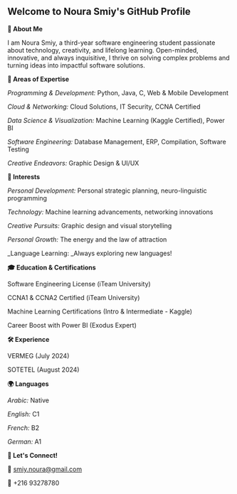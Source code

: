 ## Welcome to Noura Smiy's GitHub Profile

**🌟 About Me**

I am Noura Smiy, a third-year software engineering student passionate about technology, creativity, and lifelong learning. Open-minded, innovative, and always inquisitive, I thrive on solving complex problems and turning ideas into impactful software solutions.

**🚀 Areas of Expertise**

_Programming & Development:_ Python, Java, C, Web & Mobile Development

_Cloud & Networking:_ Cloud Solutions, IT Security, CCNA Certified

_Data Science & Visualization:_ Machine Learning (Kaggle Certified), Power BI

_Software Engineering:_ Database Management, ERP, Compilation, Software Testing

_Creative Endeavors:_ Graphic Design & UI/UX

**🎯 Interests**

_Personal Development:_ Personal strategic planning, neuro-linguistic programming

_Technology:_ Machine learning advancements, networking innovations

_Creative Pursuits:_ Graphic design and visual storytelling

_Personal Growth:_ The energy and the law of attraction

_Language Learning: _Always exploring new languages!

**🎓 Education & Certifications**

Software Engineering License (iTeam University)

CCNA1 & CCNA2 Certified (iTeam University)

Machine Learning Certifications (Intro & Intermediate - Kaggle)

Career Boost with Power BI (Exodus Expert)

**🛠️ Experience**

VERMEG (July 2024)

SOTETEL (August 2024)

**🌍 Languages**

_Arabic:_ Native

_English:_ C1

_French:_ B2

_German:_ A1

**💌 Let's Connect!**

📧 smiy.noura@gmail.com

📱 +216 93278780
